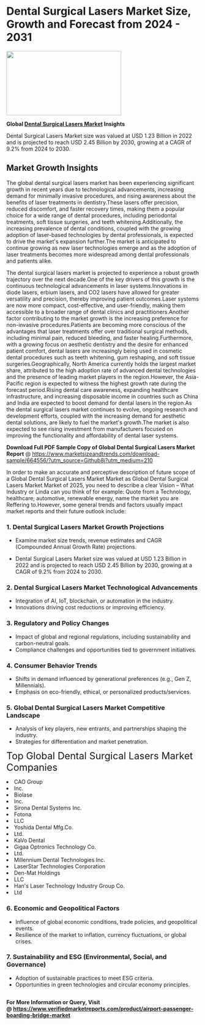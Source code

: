 <H1>Dental Surgical Lasers Market Size, Growth and Forecast from 2024 - 2031</H1><img class="aligncenter size-medium wp-image-584254" src="https://thirdeyenews.in/wp-content/uploads/2024/09/Global-Market-Research-300x168.jpeg" alt="" width="300" height="168" /><p><strong>Global&nbsp;<a href="https://www.marketsizeandtrends.com/download-sample/664556/?utm_source=Github8j?utm_medium=210">Dental Surgical Lasers Market</a> Insights</strong></p><p>Dental Surgical Lasers Market size was valued at USD 1.23 Billion in 2022 and is projected to reach USD 2.45 Billion by 2030, growing at a CAGR of 9.2% from 2024 to 2030.</p><p><h2>Market Growth Insights</h2> <p>The global dental surgical lasers market has been experiencing significant growth in recent years due to technological advancements, increasing demand for minimally invasive procedures, and rising awareness about the benefits of laser treatments in dentistry.These lasers offer precision, reduced discomfort, and faster recovery times, making them a popular choice for a wide range of dental procedures, including periodontal treatments, soft tissue surgeries, and teeth whitening.Additionally, the increasing prevalence of dental conditions, coupled with the growing adoption of laser-based technologies by dental professionals, is expected to drive the market's expansion further.The market is anticipated to continue growing as new laser technologies emerge and as the adoption of laser treatments becomes more widespread among dental professionals and patients alike.</p> <p>The dental surgical lasers market is projected to experience a robust growth trajectory over the next decade.One of the key drivers of this growth is the continuous technological advancements in laser systems.Innovations in diode lasers, erbium lasers, and CO2 lasers have allowed for greater versatility and precision, thereby improving patient outcomes.Laser systems are now more compact, cost-effective, and user-friendly, making them accessible to a broader range of dental clinics and practitioners.Another factor contributing to the market growth is the increasing preference for non-invasive procedures.Patients are becoming more conscious of the advantages that laser treatments offer over traditional surgical methods, including minimal pain, reduced bleeding, and faster healing.Furthermore, with a growing focus on aesthetic dentistry and the desire for enhanced patient comfort, dental lasers are increasingly being used in cosmetic dental procedures such as teeth whitening, gum reshaping, and soft tissue surgeries.Geographically, North America currently holds the largest market share, attributed to the high adoption rate of advanced dental technologies and the presence of leading market players in the region.However, the Asia-Pacific region is expected to witness the highest growth rate during the forecast period.Rising dental care awareness, expanding healthcare infrastructure, and increasing disposable income in countries such as China and India are expected to boost demand for dental lasers in the region.As the dental surgical lasers market continues to evolve, ongoing research and development efforts, coupled with the increasing demand for aesthetic dental solutions, are likely to fuel the market's growth.The market is also expected to see rising investment from manufacturers focused on improving the functionality and affordability of dental laser systems.</p> <p><span class=""><strong>Download Full PDF Sample Copy of Global Dental Surgical Lasers Market Report</strong> @ <a href="https://www.marketsizeandtrends.com/download-sample/664556/?utm_source=Github8j?utm_medium=210" target="_blank">https://www.marketsizeandtrends.com/download-sample/664556/?utm_source=Github8j?utm_medium=210</a></span></p><p>In order to make an accurate and perceptive description of future scope of a Global&nbsp;Dental Surgical Lasers Market Market as Global&nbsp;Dental Surgical Lasers Market Market of 2025, you need to describe a clear Vision &ndash; What Industry or Linda can you think of for example: Quote from a Technology, healthcare, automotive, renewable energy, name the market you are Reffering to.However, some general trends and factors usually impact market reports and their future outlook include:</p><h3>1.&nbsp;<strong>Dental Surgical Lasers Market Growth Projections</strong></h3><ul><li>Examine market size trends, revenue estimates and CAGR (Compounded Annual Growth Rate) projections.</li><li><p>Dental Surgical Lasers Market size was valued at USD 1.23 Billion in 2022 and is projected to reach USD 2.45 Billion by 2030, growing at a CAGR of 9.2% from 2024 to 2030.</p></li></ul><h3>2.&nbsp;<strong>Dental Surgical Lasers Market Technological Advancements</strong></h3><ul><li>Integration of AI, IoT, blockchain, or automation in the industry.</li><li>Innovations driving cost reductions or improving efficiency.</li></ul><h3>3.&nbsp;<strong>Regulatory and Policy Changes</strong></h3><ul><li>Impact of global and regional regulations, including sustainability and carbon-neutral goals.</li><li>Compliance challenges and opportunities tied to government initiatives.</li></ul><h3>4.&nbsp;<strong>Consumer Behavior Trends</strong></h3><ul><li>Shifts in demand influenced by generational preferences (e.g., Gen Z, Millennials).</li><li>Emphasis on eco-friendly, ethical, or personalized products/services.</li></ul><h3>5.&nbsp;<strong>Global Dental Surgical Lasers Market Competitive Landscape</strong></h3><ul><li>Analysis of key players, new entrants, and partnerships shaping the industry.</li><li>Strategies for differentiation and market penetration.</li></ul><p data-pm-slice="1 1 []"><span style="color: inherit; font-family: inherit; font-size: 25px;">Top Global Dental Surgical Lasers Market Companies</span></p><div class="" data-test-id=""><p><li>CAO Group</li><li> Inc.</li><li> Biolase</li><li> Inc.</li><li> Sirona Dental Systems Inc.</li><li> Fotona</li><li> LLC</li><li> Yoshida Dental Mfg.Co.</li><li> Ltd.</li><li> KaVo Dental</li><li> Gigaa Optronics Technology Co.</li><li>Ltd.</li><li> Millennium Dental Technologies Inc.</li><li> LaserStar Technologies Corporation</li><li> Den-Mat Holdings</li><li> LLC</li><li> Han's Laser Technology Industry Group Co.</li><li> Ltd</li></p></div><h3>6.&nbsp;<strong>Economic and Geopolitical Factors</strong></h3><ul><li>Influence of global economic conditions, trade policies, and geopolitical events.</li><li>Resilience of the market to inflation, currency fluctuations, or global crises.</li></ul><h3>7.&nbsp;<strong>Sustainability and ESG (Environmental, Social, and Governance)</strong></h3><ul><li>Adoption of sustainable practices to meet ESG criteria.</li><li>Opportunities in green technologies and circular economy principles.</li></ul><h2><strong style="font-size: 14px;">For More Information or Query, Visit @&nbsp;</strong><a style="background-color: #ffffff; font-size: 14px;" href="https://www.marketsizeandtrends.com/report/dental-surgical-lasers-market/" target="_blank">https://www.verifiedmarketreports.com/product/airport-passenger-boarding-bridge-market</a></h2>